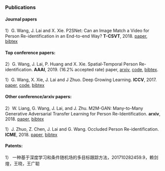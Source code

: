 ### **Publications**



#### Journal papers

1）G. Wang, J. Lai and X. Xie. P2SNet: Can an Image Match a Video for Person Re-identification in an End-to-end Way? **T-CSVT**, 2018. [paper](https://github.com/Wanggcong/Wanggcong.github.io/blob/master/papers/P2SNet.pdf), [bibtex](https://github.com/Wanggcong/Wanggcong.github.io/blob/master/cites/p2snet.txt)

#### Top conference papers:

2）G. Wang, J. Lai, P. Huang and X. Xie. Spatial-Temporal Person Re-identification. **AAAI**, 2019.  (16.2% accepted rate) paper, [arxiv](https://arxiv.org/pdf/1812.03282.pdf), [code](https://github.com/Wanggcong/Spatial-Temporal-Re-identification), [bibtex](https://github.com/Wanggcong/Wanggcong.github.io/blob/master/cites/st_reid.txt).

1）G. Wang, X. Xie, J. Lai and J Zhuo. Deep Growing Learning. **ICCV**, 2017. [paper](http://openaccess.thecvf.com/content_ICCV_2017/papers/Wang_Deep_Growing_Learning_ICCV_2017_paper.pdf), [code](https://github.com/Wanggcong/Deep-growing-learning), [bibtex](https://github.com/Wanggcong/Wanggcong.github.io/blob/master/cites/dgl.txt)  

#### Other conference/arxiv papers:

2）W. Liang, G. Wang, J. Lai, and J. Zhu. M2M-GAN: Many-to-Many Generative Adversarial Transfer Learning for Person Re-Identification.  **arxiv**, 2018. [paper](https://arxiv.org/pdf/1811.03768.pdf), [bibtex](https://github.com/Wanggcong/Wanggcong.github.io/blob/master/cites/m2m.txt)

1）J. Zhuo, Z. Chen, J. Lai and G. Wang. Occluded Person Re-identification. **ICME**, 2018. [paper](https://arxiv.org/abs/1804.02792), [bibtex](https://github.com/Wanggcong/Wanggcong.github.io/blob/master/cites/opr.txt)  


#### Patents:

1） 一种基于深度学习和条件随机场的多目标跟踪方法，201710282459.9，赖剑煌，王晓，王广聪

